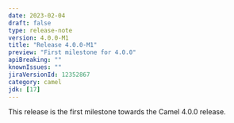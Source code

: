 ```yaml
---
date: 2023-02-04
draft: false
type: release-note
version: 4.0.0-M1
title: "Release 4.0.0-M1"
preview: "First milestone for 4.0.0"
apiBreaking: ""
knownIssues: ""
jiraVersionId: 12352867
category: camel
jdk: [17]
---
```


This release is the first milestone towards the Camel 4.0.0 release.
